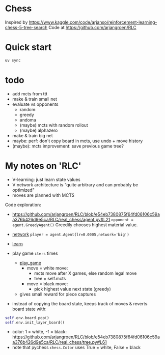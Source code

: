 # Chess

Inspired by https://www.kaggle.com/code/arjanso/reinforcement-learning-chess-5-tree-search
Code at https://github.com/arjangroen/RLC

# Quick start
```sh
uv sync
```

# todo
- add mcts from ttt
- make & train small net
- evaluate vs opponents
    - random
    - greedy
    - andoma
    - (maybe) mcts with random rollout
    - (maybe) alphazero
- make & train big net
- maybe: perf: don't copy board in mcts, use undo + move history
- (maybe): mcts improvement: save previous game tree?


# My notes on 'RLC'
- V-learning: just learn state values
- V network architecture is "quite arbitrary and can probably be optimized"
- moves are planned with MCTS

Code exploration:

- https://github.com/arjangroen/RLC/blob/e54eb7380875f64fd06106c59aa376b426d9e5ca/RLC/real_chess/agent.py#L21
`opponent = agent.GreedyAgent()` Greedily chooses highest material value.

- [network](https://github.com/arjangroen/RLC/blob/e54eb7380875f64fd06106c59aa376b426d9e5ca/RLC/real_chess/agent.py#L43)
`player = agent.Agent(lr=0.0005,network='big')`

- [learn](https://github.com/arjangroen/RLC/blob/e54eb7380875f64fd06106c59aa376b426d9e5ca/RLC/real_chess/learn.py#L18)
- play game `iters` times
    - [play_game](https://github.com/arjangroen/RLC/blob/e54eb7380875f64fd06106c59aa376b426d9e5ca/RLC/real_chess/learn.py#L73)
        - move = white move:
            - mcts move after X games, else random legal move
            - tree = self.mcts
        - move = black move:
            - pick highest value next state (greedy)
    - gives small reward for piece captures

- instead of copying the board state, keeps track of moves & reverts board state
  with:
```py
self.env.board.pop()
self.env.init_layer_board()
```

- color: 1 = white, -1 = black: https://github.com/arjangroen/RLC/blob/e54eb7380875f64fd06106c59aa376b426d9e5ca/RLC/real_chess/tree.py#L61
- note that pychess `chess.Color` uses True = white, False = black
